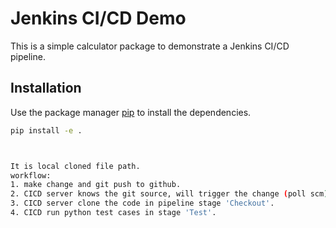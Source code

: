 # Jenkins CI/CD Demo

This is a simple calculator package to demonstrate a Jenkins CI/CD pipeline.

## Installation

Use the package manager [pip](https://pip.pypa.io/en/stable/) to install the dependencies.

```bash
pip install -e .



It is local cloned file path.
workflow:
1. make change and git push to github.
2. CICD server knows the git source, will trigger the change (poll scm).
3. CICD server clone the code in pipeline stage 'Checkout'.
4. CICD run python test cases in stage 'Test'. 
